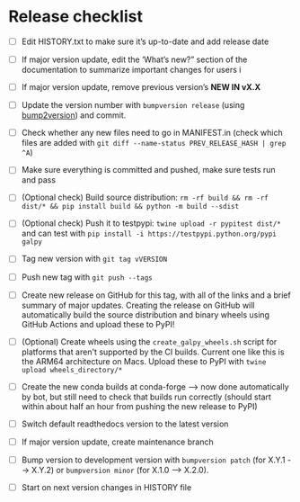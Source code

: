 # Release checklist

- [ ] Edit HISTORY.txt to make sure it’s up-to-date and add release date

- [ ] If major version update, edit the ‘What’s new?” section of the documentation to summarize important changes for users i

- [ ] If major version update, remove previous version’s **NEW IN vX.X**

- [ ] Update the version number with ``bumpversion release`` (using [bump2version](https://github.com/c4urself/bump2version)) and commit.

- [ ] Check whether any new files need to go in MANIFEST.in (check which files are added with ``git diff --name-status PREV_RELEASE_HASH | grep ^A``)

- [ ] Make sure everything is committed and pushed, make sure tests run and pass

- [ ] (Optional check) Build source distribution: ``rm -rf build && rm -rf dist/* && pip install build && python -m build --sdist``

- [ ] (Optional check) Push it to testpypi: ``twine upload -r pypitest dist/*`` and can test with ``pip install -i https://testpypi.python.org/pypi galpy``

- [ ] Tag new version with ``git tag vVERSION``

- [ ] Push new tag with ``git push --tags``

- [ ] Create new release on GitHub for this tag, with all of the links and a brief summary of major updates. Creating the release on GitHub will automatically build the source distribution and binary wheels using GitHub Actions and upload these to PyPI!

- [ ] (Optional) Create wheels using the ``create_galpy_wheels.sh`` script for platforms that aren't supported by the CI builds. Current one like this is the ARM64 architecture on Macs. Upload these to PyPI with ``twine upload wheels_directory/*``

- [ ] Create the new conda builds at conda-forge —> now done automatically by bot, but still need to check that builds run correctly (should start within about half an hour from pushing the new release to PyPI)

- [ ] Switch default readthedocs version to the latest version

- [ ] If major version update, create maintenance branch

- [ ] Bump version to development version with ``bumpversion patch`` (for X.Y.1 --> X.Y.2) or ``bumpversion minor`` (for X.1.0 --> X.2.0).

- [ ] Start on next version changes in HISTORY file
